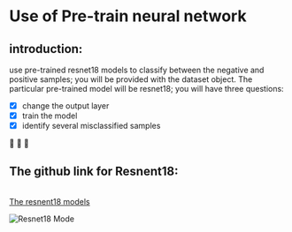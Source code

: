 # Use of Pre-train neural network

## introduction:
use pre-trained resnet18 models to classify between the negative and positive samples; you will be provided with the dataset object. The particular pre-trained model will be resnet18; you will have three questions:

- [x] change the output layer
- [x] train the model
- [x] identify several misclassified samples

👏 :clap: :clap:
## The github link for Resnent18:
<br>[The resnent18 models](https://github.com/pytorch/vision/blob/main/torchvision/models/resnet.py)

![Resnet18 Mode]()


